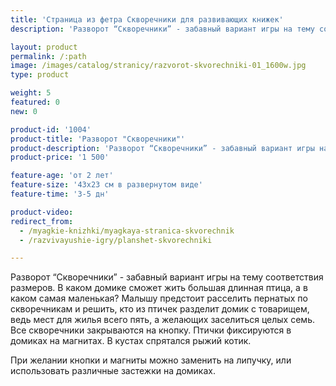 ```yaml
---
title: 'Страница из фетра Скворечники для развивающих книжек'
description: 'Разворот “Скворечники” - забавный вариант игры на тему соответствия размеров. Малышу предстоит расселить шесть птичек по скворечникам. Птички фиксируются в домиках на магнитах.'

layout: product
permalink: /:path
image: /images/catalog/stranicy/razvorot-skvorechniki-01_1600w.jpg
type: product

weight: 5
featured: 0
new: 0

product-id: '1004'
product-title: 'Разворот "Скворечники"'
product-description: 'Разворот “Скворечники” - забавный вариант игры на тему соответствия размеров. В каком домике сможет жить большая длинная птица, а в каком самая маленькая? Малышу предстоит расселить пернатых по скворечникам и решить, кто из птичек разделит домик с товарищем, ведь мест для жилья всего пять, а желающих заселиться целых семь. Все скворечники закрываются на кнопку. Птички фиксируются в домиках на магнитах. В кустах спрятался рыжий котик.<br /><br />При желании кнопки и магниты можно заменить на липучку, или использовать различные застежки на домиках.'
product-price: '1 500'

feature-age: 'от 2 лет'
feature-size: '43х23 см в развернутом виде'
feature-time: '3-5 дн'

product-video: 
redirect_from:
  - /myagkie-knizhki/myagkaya-stranica-skvorechnik
  - /razvivayushie-igry/planshet-skvorechniki

---
```

Разворот “Скворечники” - забавный вариант игры на тему соответствия размеров. В каком домике сможет жить большая длинная птица, а в каком самая маленькая? Малышу предстоит расселить пернатых по скворечникам и решить, кто из птичек разделит домик с товарищем, ведь мест для жилья всего пять, а желающих заселиться целых семь. Все скворечники закрываются на кнопку. Птички фиксируются в домиках на магнитах. В кустах спрятался рыжий котик.

При желании кнопки и магниты можно заменить на липучку, или использовать различные застежки на домиках.  